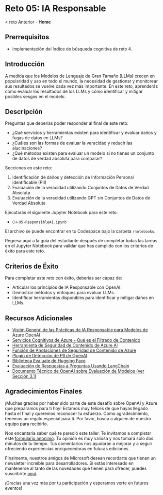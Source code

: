 # Reto 05: IA Responsable

[< reto Anterior](./Challenge-04.md) - **[Home](../README.md)**

## Prerrequisitos

- Implementación del índice de búsqueda cognitiva de reto 4.

## Introducción

A medida que los Modelos de Lenguaje de Gran Tamaño (LLMs) crecen en popularidad y uso en todo el mundo, la necesidad de gestionar y monitorear sus resultados se vuelve cada vez más importante. En este reto, aprenderás cómo evaluar los resultados de los LLMs y cómo identificar y mitigar posibles sesgos en el modelo.

## Descripción

Preguntas que deberías poder responder al final de este reto:
- ¿Qué servicios y herramientas existen para identificar y evaluar daños y fugas de datos en LLMs?
- ¿Cuáles son las formas de evaluar la veracidad y reducir las alucinaciones?
- ¿Qué métodos existen para evaluar un modelo si no tienes un conjunto de datos de verdad absoluta para comparar?

Secciones en este reto:
1. Identificación de daños y detección de Información Personal Identificable (PII)
2. Evaluación de la veracidad utilizando Conjuntos de Datos de Verdad Absoluta
3. Evaluación de la veracidad utilizando GPT sin Conjuntos de Datos de Verdad Absoluta

Ejecutarás el siguiente Jupyter Notebook para este reto:

- `CH-05-ResponsibleAI.ipynb`

El archivo se puede encontrar en tu Codespace bajo la carpeta `/notebooks`.

Regresa aquí a la guía del estudiante después de completar todas las tareas en el Jupyter Notebook para validar que has cumplido con los criterios de éxito para este reto.

## Criterios de Éxito

Para completar este reto con éxito, deberías ser capaz de:
- Articular los principios de IA Responsable con OpenAI.
- Demostrar métodos y enfoques para evaluar LLMs.
- Identificar herramientas disponibles para identificar y mitigar daños en LLMs.

## Recursos Adicionales

- [Visión General de las Prácticas de IA Responsable para Modelos de Azure OpenAI](https://learn.microsoft.com/en-us/legal/cognitive-services/openai/overview)
- [Servicios Cognitivos de Azure - Qué es el Filtrado de Contenido](https://learn.microsoft.com/en-us/azure/cognitive-services/openai/concepts/content-filter)
- [Herramienta de Seguridad de Contenido de Azure AI](https://learn.microsoft.com/en-us/azure/cognitive-services/content-safety/overview)
- [Función de Anotaciones de Seguridad de Contenido de Azure](https://learn.microsoft.com/en-us/azure/cognitive-services/openai/concepts/content-filter#annotations-preview)
- [Plugin de Detección de PII de OpenAI](https://github.com/openai/chatgpt-retrieval-plugin/tree/main#plugins)
- [Biblioteca Evaluate de Hugging Face](https://huggingface.co/docs/evaluate/index)
- [Evaluación de Respuestas a Preguntas Usando LangChain](https://python.langchain.com/en/latest/use_cases/evaluation/qa_generation.html)
- [Documento Técnico de OpenAI sobre Evaluación de Modelos (ver Sección 3.1)](https://cdn.openai.com/papers/gpt-4-system-card.pdf)


## Agradecimientos Finales

¡Muchas gracias por haber sido parte de este desafío sobre OpenAI y Azure que preparamos para ti hoy! Estamos muy felices de que hayas llegado hasta el final y queremos reconocer tu esfuerzo. Como agradecimiento, tenemos un regalo especial para ti. Por favor, busca a alguien de nuestro equipo para recibirlo.

Nos encantaría saber qué te pareció este taller. Te invitamos a completar este [formulario anónimo](https://docs.google.com/forms/d/e/1FAIpQLSfQNftvozuCRmnuSOvPWaa6hYvc0FfUxu7VH6wLUuJ8upOU2A/viewform). Tu opinión es muy valiosa y nos tomará solo dos minutos de tu tiempo. Tus comentarios nos ayudarán a mejorar y a seguir ofreciendo experiencias enriquecedoras en futuras ediciones.

Finalmente, nuestros amigos de Microsoft desean recordarte que tienen un newsletter increíble para desarrolladores. Si estás interesado en mantenerse al tanto de las novedades que tienen para ofrecer, puedes suscribirte [aquí](https://aka.ms/AAqcy98).

¡Gracias una vez más por tu participación y esperamos verte en futuros eventos!
